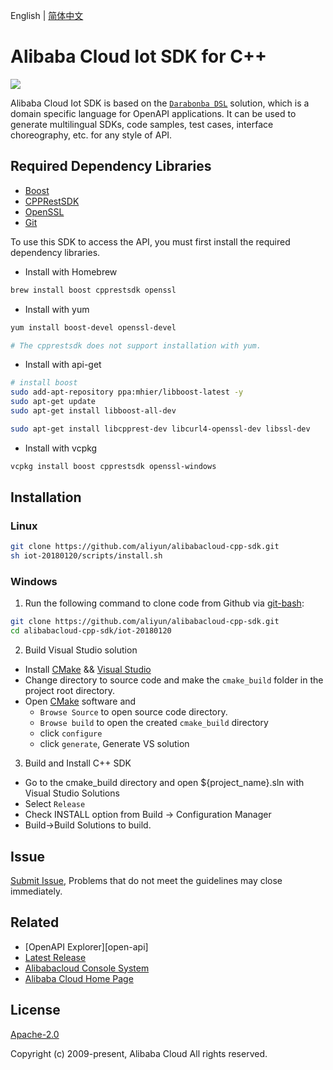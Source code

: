 English | [简体中文](/README-CN.md)


# Alibaba Cloud Iot SDK for C++

![](https://aliyunsdk-pages.alicdn.com/icons/AlibabaCloud.svg)

Alibaba Cloud Iot SDK is based on the [`Darabonba DSL`](https://github.com/aliyun/darabonba) solution, which is a domain specific language for OpenAPI applications. It can be used to generate multilingual SDKs, code samples, test cases, interface choreography, etc. for any style of API.

## Required Dependency Libraries

- [Boost](https://www.boost.org/users/download/)
- [CPPRestSDK](https://github.com/microsoft/cpprestsdk/releases)
- [OpenSSL](https://www.openssl.org/source/)
- [Git](https://git-scm.com/)

To use this SDK to access the API, you must first install the required dependency libraries.

- Install with Homebrew

```bash
brew install boost cpprestsdk openssl
```

- Install with yum

```bash
yum install boost-devel openssl-devel

# The cpprestsdk does not support installation with yum.
```

- Install with api-get

```bash
# install boost
sudo add-apt-repository ppa:mhier/libboost-latest -y
sudo apt-get update
sudo apt-get install libboost-all-dev

sudo apt-get install libcpprest-dev libcurl4-openssl-dev libssl-dev
```

- Install with vcpkg

```bash
vcpkg install boost cpprestsdk openssl-windows
```

## Installation

### Linux

```bash
git clone https://github.com/aliyun/alibabacloud-cpp-sdk.git
sh iot-20180120/scripts/install.sh
```

### Windows

1. Run the following command to clone code from Github via [git-bash](https://git-scm.com/downloads):

  ```bash
  git clone https://github.com/aliyun/alibabacloud-cpp-sdk.git
  cd alibabacloud-cpp-sdk/iot-20180120
  ```
2. Build Visual Studio solution
  * Install [CMake](https://cmake.org/download/) && [Visual Studio](https://visualstudio.microsoft.com/zh-hans/)
  * Change directory to source code and make the `cmake_build` folder in the project root directory.
  * Open [CMake](https://cmake.org/download/) software and
    * `Browse Source` to open source code directory.
    * `Browse build`  to open the created `cmake_build` directory
    * click `configure`
    * click `generate`, Generate VS solution

3. Build and Install C++ SDK
  * Go to the cmake_build directory and open ${project_name}.sln with Visual Studio Solutions
  * Select  `Release`
  * Check INSTALL option from Build -> Configuration Manager
  * Build->Build Solutions to build.


## Issue

[Submit Issue](https://github.com/aliyun/alibabacloud-cpp-sdk/issues/new/choose), Problems that do not meet the guidelines may close immediately.


## Related

* [OpenAPI Explorer][open-api]
* [Latest Release][latest-release]
* [Alibabacloud Console System][console]
* [Alibaba Cloud Home Page][aliyun]

## License

[Apache-2.0](/LICENSE.md)

Copyright (c) 2009-present, Alibaba Cloud All rights reserved.

[Alibaba Cloud OpenAPI Portal]: https://next.api.aliyun.com
[latest-release]: https://github.com/aliyun/alibabacloud-cpp-sdk/releases
[console]: https://home.console.aliyun.com
[aliyun]: https://www.aliyun.com
